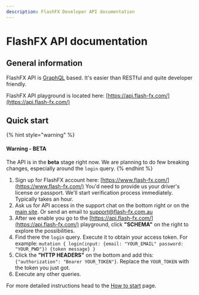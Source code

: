```yaml
---
description: FlashFX Developer API documentation
---
```


# FlashFX API documentation

## General information

FlashFX API is [GraphQL](http://graphql.github.io/learn/queries/) based. It's easier than RESTful and quite developer friendly.

FlashFX API playground is located here: [https://api.flash-fx.com/](https://api.flash-fx.com/)

## Quick start

{% hint style="warning" %}
#### Warning - BETA

The API is in the **beta** stage right now. We are planning to do few breaking changes, especially around the `login` query.
{% endhint %}

1. Sign up for FlashFX account here: [https://www.flash-fx.com/](https://www.flash-fx.com/) You'd need to provide us your driver's license or passport. We'll start verification process immediately. Typically takes an hour.
2. Ask us for API access in the support chat on the bottom right or on the [main site](https://www.flash-fx.com/). Or send an email to support@flash-fx.com.au
3. After we enable you go to the [https://api.flash-fx.com/](https://api.flash-fx.com/) playground, click **"SCHEMA"** on the right to explore the possibilities.
4. Find there the `login` query. Execute it to obtain your access token. For example: `mutation { login(input: {email: "YOUR_EMAIL" password: "YOUR_PWD"}) {token message} }`
5. Click the **"HTTP HEADERS"** on the bottom and add this: `{"authorization": "Bearer YOUR_TOKEN"}`. Replace the `YOUR_TOKEN` with the token you just got.
6. Execute any other queries.

For more detailed instructions head to the [How to start](how-to-start/) page.

